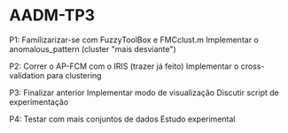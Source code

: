 AADM-TP3
========

P1: Familizarizar-se com FuzzyToolBox e FMCclust.m
    Implementar o anomalous_pattern (cluster "mais desviante")

P2: Correr o AP-FCM com o IRIS (trazer já feito)
    Implementar o cross-validation para clustering

P3: Finalizar anterior
    Implementar modo de visualização
    Discutir script de experimentação

P4: Testar com mais conjuntos de dados
    Estudo experimental
